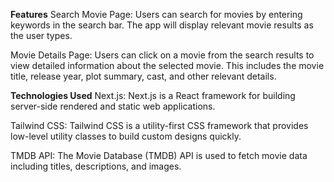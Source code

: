 **Features**
Search Movie Page: Users can search for movies by entering keywords in the search bar. The app will display relevant movie results as the user types.

Movie Details Page: Users can click on a movie from the search results to view detailed information about the selected movie. This includes the movie title, release year, plot summary, cast, and other relevant details.


**Technologies Used**
Next.js: Next.js is a React framework for building server-side rendered and static web applications.

Tailwind CSS: Tailwind CSS is a utility-first CSS framework that provides low-level utility classes to build custom designs quickly.

TMDB API: The Movie Database (TMDB) API is used to fetch movie data including titles, descriptions, and images.
